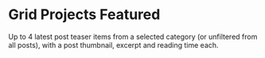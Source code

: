 # Grid Projects Featured

Up to 4 latest post teaser items from a selected category (or unfiltered from all posts), with a post thumbnail, excerpt and reading time each.
